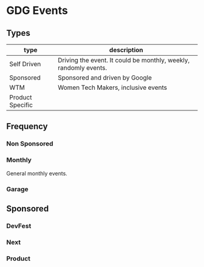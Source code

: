 # GDG Events

## Types

| type | description |
|--- | --- |
| Self Driven | Driving the event. It could be monthly, weekly, randomly events. |
| Sponsored | Sponsored and driven by Google |
| WTM | Women Tech Makers, inclusive events |
| Product Specific | |



## Frequency

### Non Sponsored

### Monthly
General monthly events.

### Garage


## Sponsored

### DevFest

### Next

### Product
